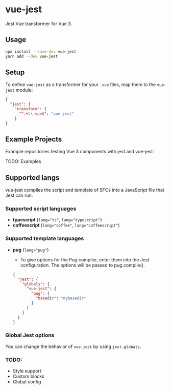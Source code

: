 # vue-jest

Jest Vue transformer for Vue 3.

## Usage

```bash
npm install --save-dev vue-jest
yarn add --dev vue-jest
```

## Setup

To define `vue-jest` as a transformer for your `.vue` files, map them to the `vue-jest` module:

```json
{
  "jest": {
    "transform": {
      "^.+\\.vue$": "vue-jest"
    }
}
```

## Example Projects

Example repositories testing Vue 3 components with jest and vue-jest:

TODO: Examples

## Supported langs

vue-jest compiles the script and template of SFCs into a JavaScript file that Jest can run.

### Supported script languages

- **typescript** (`lang="ts"`, `lang="typescript"`)
- **coffeescript** (`lang="coffee"`, `lang="coffeescript"`)


### Supported template languages

- **pug** (`lang="pug"`)

  - To give options for the Pug compiler, enter them into the Jest configuration.
    The options will be passed to pug.compile().

  ```json
  {
    "jest": {
      "globals": {
        "vue-jest": {
          "pug": {
            "basedir": "mybasedir"
          }
        }
      }
    }
  }
  ```

### Global Jest options

You can change the behavior of `vue-jest` by using `jest.globals`.

### TODO:

- Style support
- Custom blocks
- Global config
